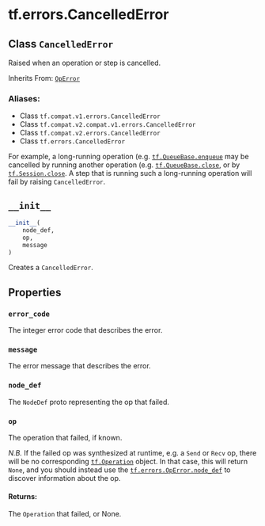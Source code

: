 <div itemscope itemtype="http://developers.google.com/ReferenceObject">
<meta itemprop="name" content="tf.errors.CancelledError" />
<meta itemprop="path" content="Stable" />
<meta itemprop="property" content="error_code"/>
<meta itemprop="property" content="message"/>
<meta itemprop="property" content="node_def"/>
<meta itemprop="property" content="op"/>
<meta itemprop="property" content="__init__"/>
</div>

# tf.errors.CancelledError

## Class `CancelledError`

Raised when an operation or step is cancelled.

Inherits From: [`OpError`](../../tf/errors/OpError.md)

### Aliases:

* Class `tf.compat.v1.errors.CancelledError`
* Class `tf.compat.v2.compat.v1.errors.CancelledError`
* Class `tf.compat.v2.errors.CancelledError`
* Class `tf.errors.CancelledError`

<!-- Placeholder for "Used in" -->

For example, a long-running operation (e.g.
<a href="../../tf/queue/QueueBase.md#enqueue"><code>tf.QueueBase.enqueue</code></a> may be
cancelled by running another operation (e.g.
<a href="../../tf/queue/QueueBase.md#close"><code>tf.QueueBase.close</code></a>,
or by <a href="../../tf/Session.md#close"><code>tf.Session.close</code></a>.
A step that is running such a long-running operation will fail by raising
`CancelledError`.


<h2 id="__init__"><code>__init__</code></h2>

``` python
__init__(
    node_def,
    op,
    message
)
```

Creates a `CancelledError`.




## Properties

<h3 id="error_code"><code>error_code</code></h3>

The integer error code that describes the error.


<h3 id="message"><code>message</code></h3>

The error message that describes the error.


<h3 id="node_def"><code>node_def</code></h3>

The `NodeDef` proto representing the op that failed.


<h3 id="op"><code>op</code></h3>

The operation that failed, if known.

*N.B.* If the failed op was synthesized at runtime, e.g. a `Send`
or `Recv` op, there will be no corresponding
<a href="../../tf/Operation.md"><code>tf.Operation</code></a>
object.  In that case, this will return `None`, and you should
instead use the <a href="../../tf/errors/OpError.md#node_def"><code>tf.errors.OpError.node_def</code></a> to
discover information about the op.

#### Returns:

The `Operation` that failed, or None.




